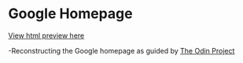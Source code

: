 # Google Homepage
[View html preview here](http://ajzeller.github.io/google-homepage/)

-Reconstructing the Google homepage as guided by [The Odin Project](http://www.theodinproject.com/web-development-101/html-css)


